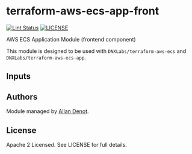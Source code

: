 # terraform-aws-ecs-app-front

[![Lint Status](https://github.com/DNXLabs/terraform-aws-ecs-app-front/workflows/Lint/badge.svg)](https://github.com/DNXLabs/terraform-aws-ecs-app-front/actions)
[![LICENSE](https://img.shields.io/github/license/DNXLabs/terraform-aws-ecs-app-front)](https://github.com/DNXLabs/terraform-aws-ecs-app-front/blob/master/LICENSE)

AWS ECS Application Module (frontend component)

This module is designed to be used with `DNXLabs/terraform-aws-ecs` and `DNXLabs/terraform-aws-ecs-app`.

## Inputs



## Authors

Module managed by [Allan Denot](https://github.com/adenot).

## License

Apache 2 Licensed. See LICENSE for full details.